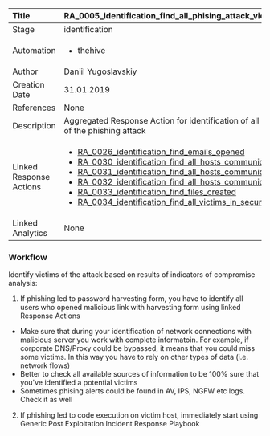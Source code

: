 | Title          | RA_0005_identification_find_all_phising_attack_victims                                                                                                      |
|:---------------|:-----------------------------------------------------------------------------------------------------------------|
| Stage    | identification                                                            |
| Automation |<ul><li>thehive</li></ul> |
| Author    | Daniil Yugoslavskiy                                                          |
| Creation Date    | 31.01.2019                                            |
| References     | None                                  |
| Description    | Aggregated Response Action for identification of all potential victims of the phishing attack                                                               |
| Linked Response Actions |<ul><li>[RA_0026_identification_find_emails_opened](../Response_Actions/RA_0026_identification_find_emails_opened.md)</li><li>[RA_0030_identification_find_all_hosts_communicated_with_domain](../Response_Actions/RA_0030_identification_find_all_hosts_communicated_with_domain.md)</li><li>[RA_0031_identification_find_all_hosts_communicated_with_ip](../Response_Actions/RA_0031_identification_find_all_hosts_communicated_with_ip.md)</li><li>[RA_0032_identification_find_all_hosts_communicated_with_url](../Response_Actions/RA_0032_identification_find_all_hosts_communicated_with_url.md)</li><li>[RA_0033_identification_find_files_created](../Response_Actions/RA_0033_identification_find_files_created.md)</li><li>[RA_0034_identification_find_all_victims_in_security_alerts](../Response_Actions/RA_0034_identification_find_all_victims_in_security_alerts.md)</li></ul> |
| Linked Analytics | None |


### Workflow

Identify victims of the attack based on results of indicators of compromise analysis:

1. If phishing led to password harvesting form, you have to identify all users who opened malicious link with harvesting form using linked Response Actions
- Make sure that during your identification of network connections with malicious server you work with complete informatoin. For example, if corporate DNS/Proxy could be bypassed, it means that you could miss some victims. In this way you have to rely on other types of data (i.e. network flows)
- Better to check all available sources of information to be 100% sure that you've identified a potential victims
- Sometimes phising alerts could be found in AV, IPS, NGFW etc logs. Check it as well
2. If phishing led to code execution on victim host, immediately start using Generic Post Exploitation Incident Response Playbook
